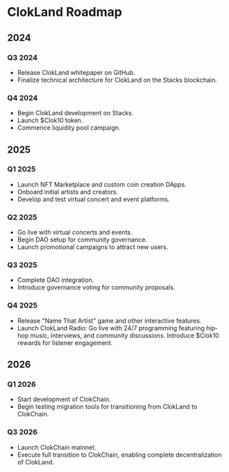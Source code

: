 # ClokLand Roadmap

## 2024

### Q3 2024

- Release ClokLand whitepaper on GitHub.
- Finalize technical architecture for ClokLand on the Stacks blockchain.

### Q4 2024

- Begin ClokLand development on Stacks.
- Launch $Clok10 token.
- Commence liquidity pool campaign.

## 2025

### Q1 2025

- Launch NFT Marketplace and custom coin creation DApps.
- Onboard initial artists and creators.
- Develop and test virtual concert and event platforms.

### Q2 2025

- Go live with virtual concerts and events.
- Begin DAO setup for community governance.
- Launch promotional campaigns to attract new users.

### Q3 2025

- Complete DAO integration.
- Introduce governance voting for community proposals.

### Q4 2025

- Release "Name That Artist" game and other interactive features.
- Launch ClokLand Radio: Go live with 24/7 programming featuring hip-hop music, interviews, and community discussions. Introduce $Clok10 rewards for listener engagement.

## 2026

### Q1 2026

- Start development of ClokChain.
- Begin testing migration tools for transitioning from ClokLand to ClokChain.

### Q3 2026

- Launch ClokChain mainnet.
- Execute full transition to ClokChain, enabling complete decentralization of ClokLand.
